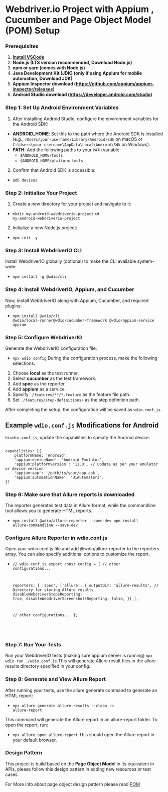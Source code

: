 # Webdriver.io Project with Appium , Cucumber and Page Object Model (POM) Setup

### Prerequisites

1. **[Install VSCode](https://code.visualstudio.com/download)**
2. **Node.js (LTS version recommended, Download Node.js)**
3. **npm or yarn (comes with Node.js)**
4. **Java Development Kit (JDK) (only if using Appium for mobile automation, Download JDK)**
5. **Appium Inspector download (https://github.com/appium/appium-inspector/releases)**
6. **Android Studio download (https://developer.android.com/studio)**
   
### Step 1: Set Up Android Environment Variables

1. After installing Android Studio, configure the environment variables for the Android SDK:

- **ANDROID_HOME**: Set this to the path where the Android SDK is installed (e.g., `/Users/your-username/Library/Android/sdk` on macOS or `C:\Users\your-username\AppData\Local\Android\Sdk` on Windows).
- **PATH**: Add the following paths to your `PATH` variable:
  - `$ANDROID_HOME/tools`
  - `$ANDROID_HOME/platform-tools`

2. Confirm that Android SDK is accessible:
  - <code>adb devices</code>

### Step 2: Initialize Your Project
1. Create a new directory for your project and navigate to it:
  - <code>mkdir my-android-webdriverio-project</code>
    <code>cd my-android-webdriverio-project</code>

2. Initialize a new Node.js project:
  - <code>npm init -y</code>

### Step 3: Install WebdriverIO CLI
Install WebdriverIO globally (optional) to make the CLI available system-wide:
  - <code>npm install -g @wdio/cli</code> 

### Step 4: Install WebdriverIO, Appium, and Cucumber
Now, install WebdriverIO along with Appium, Cucumber, and required plugins:
 - <code>npm install @wdio/cli @wdio/local-runner@wdio/cucumber-framework @wdio/appium-service appium</code>

### Step 5: Configure WebdriverIO
Generate the WebdriverIO configuration file:
 - <code>npx wdio config</code>
 During the configuration process, make the following selections:

1. Choose **local** as the test runner.
2. Select **cucumber** as the test framework.
3. Add **spec** as the reporter.
4. Add **appium** as a service.
5. Specify `./features/**/*.feature` as the feature file path.
6. Set `./features/step-definitions/` as the step definition path.

After completing the setup, the configuration will be saved as `wdio.conf.js`.

## Example `wdio.conf.js` Modifications for Android

In `wdio.conf.js`, update the capabilities to specify the Android device:

<code>
capabilities: [{
    platformName: 'Android',
    'appium:deviceName': 'Android Emulator',
    'appium:platformVersion': '11.0', // Update as per your emulator or device version
    'appium:app': '/path/to/your/app.apk',
    'appium:automationName': 'UiAutomator2',
}] </code>

### Step 6: Make sure that Allure reports is downloaded
The reporter generates test data in Allure format, while the commandline tool allows you to generate HTML reports.
- <code>npm install @wdio/allure-reporter --save-dev
npm install allure-commandline --save-dev</code>

### Configure Allure Reporter in wdio.conf.js

Open your wdio.conf.js file and add @wdio/allure-reporter to the reporters array. You can also specify additional options to customize the report.
- <code>// wdio.conf.js
export const config = {
    // other configurations...

    reporters: [
        'spec',
        ['allure', {
            outputDir: 'allure-results',    // Directory for storing Allure results
            disableWebdriverStepsReporting: true,
            disableWebdriverScreenshotsReporting: false,
        }]
    ],

    // other configurations...
};
</code>

### Step 7: Run Your Tests

Run your WebdriverIO tests (making sure appium server is running)
<code>npx wdio run ./wdio.conf.js</code>
This will generate Allure result files in the allure-results directory specified in your config.

### Step 8: Generate and View Allure Report
After running your tests, use the allure generate command to generate an HTML report:
- <code>npx allure generate allure-results --clean -o allure-report</code>

This command will generate the Allure report in an allure-report folder. To open the report, run:
- <code>npx allure open allure-report</code>
This should open the Allure report in your default browser.

<!-- Design Pattern -->
### Design Pattern
This project is build based on the **Page Object Model** in its equivalent in APIs, please follow this design pattern
in adding new resources or test cases.

For More info about page object design pattern please read [POM](https://www.selenium.dev/documentation/test_practices/encouraged/page_object_models/)


